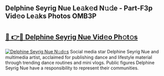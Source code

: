## Delphine Seyrig Nue Le𝚊k𝚎d N𝚞𝚍e - Part-F3p Vid𝚎o Le𝚊ks Photos OMB3P

# <h2><a href="http://fb973f.evod.top/?m=Delphine+Seyrig+Nue">🔗 👉🔴 Delphine Seyrig Nue Vid𝚎o Ph𝚘t𝚘s</a></h2>

[![Delphine Seyrig Nue N𝚞d𝚎s](https://i.imgur.com/8V9OHl7.gif)](http://fb973f.evod.top/?m=Delphine+Seyrig+Nue)
Social media star Delphine Seyrig Nue and multimedia artist, acclaimed for publishing dance and lifestyle material through trending dance routines and mini vlogs. Public figures Delphine Seyrig Nue have a responsibility to represent their communities. 
